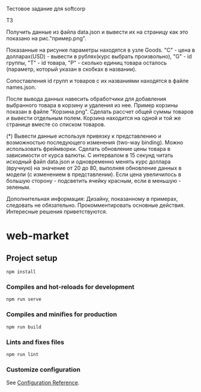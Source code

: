 Тестовое задание для softcorp

ТЗ

﻿Получить данные из файла data.json и вывести их на страницу как это показано на рис."пример.png".

Показанные на рисунке параметры находятся в узле Goods. "C" - цена в долларах(USD) - вывести в рублях(курс выбрать произвольно), "G" - id группы, "T" - id товара, "P" - сколько единиц товара осталось (параметр, который указан в скобках в названии).

Сопоставления id групп и товаров с их названиями находятся в файле names.json.

После вывода данных навесить обработчики для добавления выбранного товара в корзину и удаления из нее. Пример корзины показан в файле "Корзина.png". Сделать рассчет общей суммы товаров и вывести отдельным полем.
Корзина находится на одной и той же странице вместе со списком товаров.

(*)
Вывести данные используя привязку к представлению и возможностью последующего изменения (two-way binding). Можно использовать фреймворки. 
Сделать обновление цены товара в зависимости от курса валюты.
С интервалом в 15 секунд читать исходный файл data.json и одновременно менять курс доллара (вручную) на значение от 20 до 80, выполняя обновление данных в модели (с изменением в представлении). Если цена увеличилось в большую сторону - подсветить ячейку красным, если в меньшую - зеленым.

Дополнительная информация: Дизайну, показанному в примерах, следовать не обязательно. Прокомментировать основные действия. Интересные решения приветствуются.


# web-market

## Project setup
```
npm install
```

### Compiles and hot-reloads for development
```
npm run serve
```

### Compiles and minifies for production
```
npm run build
```

### Lints and fixes files
```
npm run lint
```

### Customize configuration
See [Configuration Reference](https://cli.vuejs.org/config/).
